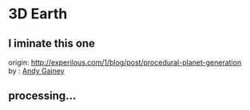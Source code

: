 # 3D Earth  
## I iminate this one  
origin: http://experilous.com/1/blog/post/procedural-planet-generation  
by : [Andy Gainey](http://experilous.com/)
## processing...